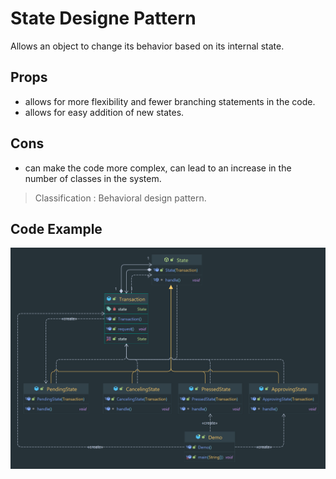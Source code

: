 # State Designe Pattern

Allows an object to change its behavior based on its internal state.

## Props

* allows for more flexibility and fewer branching statements in the code.
* allows for easy addition of new states.

## Cons

* can make the code more complex, can lead to an increase in the number of classes in the system.

> Classification : Behavioral design pattern.

## Code Example

![state transaction](../../../images/state.png)
